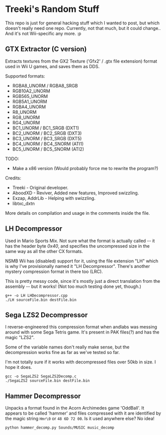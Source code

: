 Treeki's Random Stuff
=====================

This repo is just for general hacking stuff which I wanted to post, but which
doesn't really need one repo. Currently, not that much, but it could change..
And it's not Wii-specific any more. :p


GTX Extractor (C version)
-------------------

Extracts textures from the GX2 Texture ('Gfx2' / .gtx file extension) format used in Wii U games, and saves them as DDS. 
  
Supported formats:  
* RGBA8_UNORM / RGBA8_SRGB
* RGB10A2_UNORM
* RGB565_UNORM
* RGB5A1_UNORM
* RGBA4_UNORM
* R8_UNORM
* RG8_UNORM
* RG4_UNORM
* BC1_UNORM / BC1_SRGB (DXT1)
* BC2_UNORM / BC2_SRGB (DXT3)
* BC3_UNORM / BC3_SRGB (DXT5)
* BC4_UNORM / BC4_SNORM (ATI1)
* BC5_UNORM / BC5_SNORM (ATI2)
  
TODO:  
* Make a x86 version (Would probably force me to rewrite the program?)
  
Credits:  
* Treeki - Original developer.
* AboodXD - Reviver, Added new features, Improved swizzling.
* Exzap, AddrLib - Helping with swizzling.
* libtxc_dxtn
  
More details on compilation and usage in the comments inside the file.  


LH Decompressor
---------------

Used in Mario Sports Mix. Not sure what the format is actually called -- it
has the header byte _0x40_, and specifies the uncompressed size in the same
way as all the other CX formats.

NSMB Wii has (disabled) support for it, using the file extension "LH" which is
why I've provisionally named it "LH Decompressor". There's another mystery
compression format in there too (LRC).

This is pretty messy code, since it's mostly just a direct translation from
the assembly -- but it works! (Not too much testing done yet, though.)

    g++ -o LH LHDecompressor.cpp
    ./LH sourceFile.bin destFile.bin


Sega LZS2 Decompressor
----------------------

I reverse-engineered this compression format when andlabs was messing around
with some Sega Tetris game. It's present in PAK files(?) and has the magic
"LZS2".

Some of the variable names don't really make sense, but the decompression
works fine as far as we've tested so far.

I'm not totally sure if it works with decompressed files over 50kb in size.
I hope it does.

    gcc -o SegaLZS2 SegaLZS2Decomp.c
    ./SegaLZS2 sourceFile.bin destFile.bin


Hammer Decompressor
-------------------

Unpacks a format found in the Acorn Archimedes game 'OddBall'. It appears to
be called 'hammer' and files compressed with it are identified by the magic
string `Hmr\0` or `48 6D 72 00`. Is it used anywhere else? No idea!

    python hammer_decomp.py Sounds/MUSIC music_decomp


